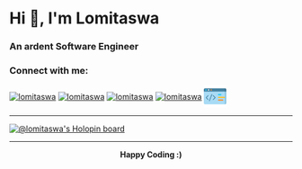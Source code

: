 
<h1 align="left">Hi 👋, I'm Lomitaswa</h1>
<h3 align="left">An ardent Software Engineer </h3>

<h3 align="left">Connect with me:</h3>
<p align="left">
<a href="https://dev.to/lomitaswa" target="blank"><img align="center" src="https://raw.githubusercontent.com/rahuldkjain/github-profile-readme-generator/master/src/images/icons/Social/devto.svg" alt="lomitaswa" height="30" width="40" /></a>
<a href="https://linkedin.com/in/lomitaswa" target="blank"><img align="center" src="https://raw.githubusercontent.com/rahuldkjain/github-profile-readme-generator/master/src/images/icons/Social/linked-in-alt.svg" alt="lomitaswa" height="30" width="40" /></a>
<a href="https://instagram.com/lomitaswa" target="blank"><img align="center" src="https://raw.githubusercontent.com/rahuldkjain/github-profile-readme-generator/master/src/images/icons/Social/instagram.svg" alt="lomitaswa" height="30" width="40" /></a>
<a href="https://www.leetcode.com/lomitaswa" target="blank"><img align="center" src="https://raw.githubusercontent.com/rahuldkjain/github-profile-readme-generator/master/src/images/icons/Social/leet-code.svg" alt="lomitaswa" height="30" width="40" /></a>
<a href="https://lomitaswa.in" target="blank"><img align="center" src="https://github.com/TheCaffeineDev/thecaffeinedev/blob/master/assets/code.png" alt="lomitaswa" height="40" width="40" /></a>
</p>

---

[![@lomitaswa's Holopin board](https://holopin.io/api/user/board?user=lomitaswa)](https://holopin.io/@lomitaswa)

---

<p align = "center">
  <b>Happy Coding :)</b>
</p>
